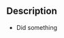 ## Description
<!-- Describe your changes in detail -->
* Did something

<!--
## Related Issues
* References #X
* Resolves #X
-->

<!--
## Screenhots
Insert screenshots here if applicable.
-->
